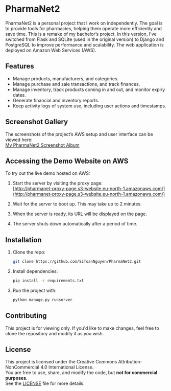 # PharmaNet2

PharmaNet2 is a personal project that I work on independently. The goal is to provide tools for pharmacies, helping them operate more efficiently and save time. This is a remake of my bachelor’s project. In this version, I've switched from Flask and SQLite (used in the original version) to Django and PostgreSQL to improve performance and scalability. The web application is deployed on Amazon Web Services (AWS).

## Features

- Manage products, manufacturers, and categories.
- Manage purchase and sale transactions, and track finances.
- Manage inventory, track products coming in and out, and monitor expiry dates.
- Generate financial and inventory reports.
- Keep activity logs of system use, including user actions and timestamps.

## Screenshot Gallery

The screenshots of the project’s AWS setup and user interface can be viewed here:  
[My PharmaNet2 Screenshot Album](https://photos.app.goo.gl/2xr2reRrrC7ASP4Q7)

## Accessing the Demo Website on AWS

To try out the live demo hosted on AWS:

1. Start the server by visiting the proxy page:  
   [http://pharmanet-proxy-page.s3-website.eu-north-1.amazonaws.com/](http://pharmanet-proxy-page.s3-website.eu-north-1.amazonaws.com/)

2. Wait for the server to boot up. This may take up to 2 minutes.

3. When the server is ready, its URL will be displayed on the page.

4. The server shuts down automatically after a period of time.

## Installation

1. Clone the repo:
   ```bash
   git clone https://github.com/SiToanNguyen/PharmaNet2.git
   ```

2. Install dependencies:
   ```bash
   pip install -r requirements.txt

3. Run the project with:
   ```bash
   python manage.py runserver
   ```

## Contributing

This project is for viewing only. If you'd like to make changes, feel free to clone the repository and modify it as you wish.

## License

This project is licensed under the Creative Commons Attribution-NonCommercial 4.0 International License.  
You are free to use, share, and modify the code, but **not for commercial purposes**.  
See the [LICENSE](LICENSE) file for more details.
